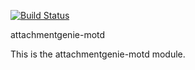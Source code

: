 [![Build Status](https://secure.travis-ci.org/attachmentgenie/attachmentgenie-motd.png)](http://travis-ci.org/attachmentgenie/attachmentgenie-motd)

attachmentgenie-motd

This is the attachmentgenie-motd module.
